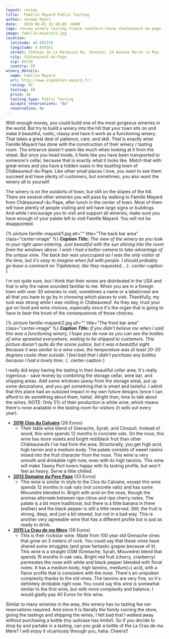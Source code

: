 ```yaml
---
layout: review
title:  Famille Mayard Public Tasting
author: Jeremy Myers
date:   2019-06-01 15:20:00 -0400
tags: review winery tasting france southern-rhone chateauneuf-du-pape
image: famille-mayard/2.jpg
location:
  latitude: 44.055376
  longitude: 4.834161
  street: Château de La Marquise De, Senozan, 24 Avenue Baron le Roy
  city: Châteauneuf-du-Pape
  zip: 84230
  country: FR
winery_details:
  name: Famille Mayard
  url: http://www.vignobles-mayard.fr/
  rating: 92
  tasting: $0
  price: $0
  tasting_type: Public Tasting
  accepts_reservations: "No"
  reservation: No
---
```

With enough money, you could build one of the most gorgeous wineries in the world.  But try to build a winery into the hill that your town sits on and make it beautiful, rustic, classy and have it work as a functioning winery.  That takes a great deal of patience, care, and skill.  That is exactly what Famille Mayard has done with the construction of their winery / tasting room.  The entrance doesn't seem like much when looking at it from the street.  But once you head inside, it feels like you have been transported to someone's cellar, because that is exactly what it looks like.  Match that with great wines and you have a hidden oasis in the bustling town of Châteauneuf-du-Pape.  Like other small places I love, you want to see them succeed and have plenty of customers, but sometimes, you also want the winery all to yourself.

The winery is on the outskirts of town, but still on the slopes of the hill.  There are several other wineries you will pass by walking to Famille Mayard from Châteauneuf-du-Pape, after lunch in the center of town.  Most of them will have plently of people visiting and will have large signs or buildings.  And while I encourage you to visit and support all wineries, make sure you have enough of your palate left to visit Famille Mayard.  You will not be disappointed.

{% picture famille-mayard/1.jpg alt="" title="The back bar area" class="center-image" %}
***Caption Title:*** *The view of the winery as you look to your right upon entering.  Just beautiful with the sun shining into the room from the windows above.  I wish I had a better camera to take advantage of the unique view.  The back bar was unoccupied as I was the only visitor at the time, but it's easy to imagine when full with people.  I should probably go leave a comment on TripAdvisor, like they requested...*
{: .center-caption }

I'm not quite sure, but I think that their wines are distributed in the USA and that is why the name sounded familiar to me.  When you are in a foreign town with over 30 wineries to visit, sometimes a name or a label/crest are all that you have to go by in choosing which places to visit.  Thankfully, my luck was strong while I was visiting in Châteauneuf.  As they say, trust your gut on food and wine choices, especially since it's the organ that is going to have to bear the brunt of the consequences of those choices.

{% picture famille-mayard/2.jpg alt="" title="The front bar area" class="center-image" %}
***Caption Title:*** *If you didn't believe me when I said this was a functioning winery, I hope you do now as you can see the bottles of wine sprawled everywhere, waiting to be shipped to customers.  This picture doesn't quite do the scene justice, but it was a beautiful sight.  Because it was similar to a wine cave, the temperature was at least 20-30 degrees cooler than outside.  I feel bad that I didn't purchase any bottles because I had a lovely time.*
{: .center-caption }

I really did enjoy having the tasting in their beautiful cellar area.  It's really ingenious - save money by combining the storage cellar, wine bar, and shipping areas.  Add some windows (away from the storage area), put up some decorations, and you get something that is smart and tasteful.  I admit that this place had an outsized impact in my own future designs (once I can afford to do something about them, haha).  Alright then, time to talk about the wines.  NOTE: Only 5% of their production is white wine, which means there's none available in the tasting room for visitors (it sells out every year).

* [**2016 Clos du Calvaire**]() (26 Euros)
  * Their table wine blend of Grenache, Syrah, and Cinsault.  Instead of wood, this wine spends 12 months in concrete vats.  On the nose, this wine has more violets and bright red/black fruit than other Châteauneufs I've had from the area.  Structurally, you get high acid, high tannin and a medium body.  The palate consists of sweet raisins mixed into the fruit character from the nose.  This wine is very smooth and drinkable right now, even with its high tannins.  This wine will make Tawny Port lovers happy with its tasting profile, but won't feel as heavy.  Serve a little chilled.  
* [**2013 Domaine du Pere Pape**]() (33 Euros)
  * This wine is similar in style to the Clos du Calvaire, except this wine spends 12 months in oak vats (not concrete vats) and has some Mouvedre blended in.  Bright with acid on the nose, though the aromas alternate between ripe citrus and ripe cherry notes.  The palate is a bit more traditional, but there is a little banana in there (esther) and the black pepper is still a little reserved.  Still, the fruit is strong, deep, and just a bit stewed, but not in a bad way.  This is another very agreeable wine that has a different profile but is just as ready to drink.  
* [**2015 La Crau de ma Mere**]() (39 Euros)
  * This is their rockstar wine.  Made from 100 year old Grenache vines that grow on 3 meters of rock.  You could say that these vines have shared some struggles (and grow fantastic grapes because of it).  This wine is a straight GSM (Grenache, Syrah, Mouvedre) blend that spends 15 months in oak vats.  Bright red fruit (cherry, cranberry) permeates the nose with white and black pepper blended with floral notes.  It has a medium body, high tannins, medium(+) acid, with a flavor profile that is consistent with the nose.  There's an unspoken complexity thanks to the old vines.  The tannins are very fine, so it's definitely drinkable right now.  You could say this wine is somewhat similar to the first wine, but with more complexity and balance.  I would gladly pay 40 Euros for this wine.

Similar to many wineries in the area, this winery has no tasting fee nor reservations required.  And since it is literally the family running the store, giving the tastings and shipping the wines, I felt bad that I walked away without purchasing a bottle (my suitcase has limits!).  So if you decide to drop by and partake in a tasting, can you grab a bottle of the La Crau de ma Mere?  I will enjoy it vicariously through you, haha.  Cheers!!
